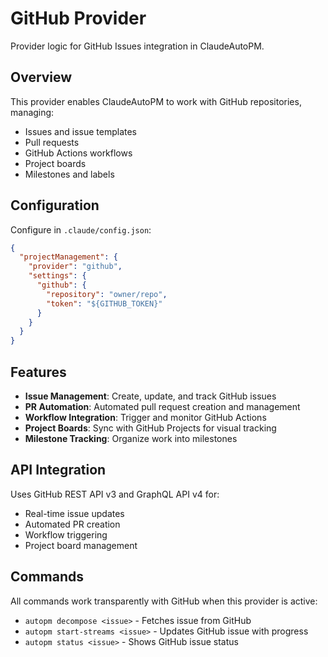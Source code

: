 # GitHub Provider

Provider logic for GitHub Issues integration in ClaudeAutoPM.

## Overview

This provider enables ClaudeAutoPM to work with GitHub repositories, managing:
- Issues and issue templates
- Pull requests
- GitHub Actions workflows
- Project boards
- Milestones and labels

## Configuration

Configure in `.claude/config.json`:

```json
{
  "projectManagement": {
    "provider": "github",
    "settings": {
      "github": {
        "repository": "owner/repo",
        "token": "${GITHUB_TOKEN}"
      }
    }
  }
}
```

## Features

- **Issue Management**: Create, update, and track GitHub issues
- **PR Automation**: Automated pull request creation and management
- **Workflow Integration**: Trigger and monitor GitHub Actions
- **Project Boards**: Sync with GitHub Projects for visual tracking
- **Milestone Tracking**: Organize work into milestones

## API Integration

Uses GitHub REST API v3 and GraphQL API v4 for:
- Real-time issue updates
- Automated PR creation
- Workflow triggering
- Project board management

## Commands

All commands work transparently with GitHub when this provider is active:
- `autopm decompose <issue>` - Fetches issue from GitHub
- `autopm start-streams <issue>` - Updates GitHub issue with progress
- `autopm status <issue>` - Shows GitHub issue status